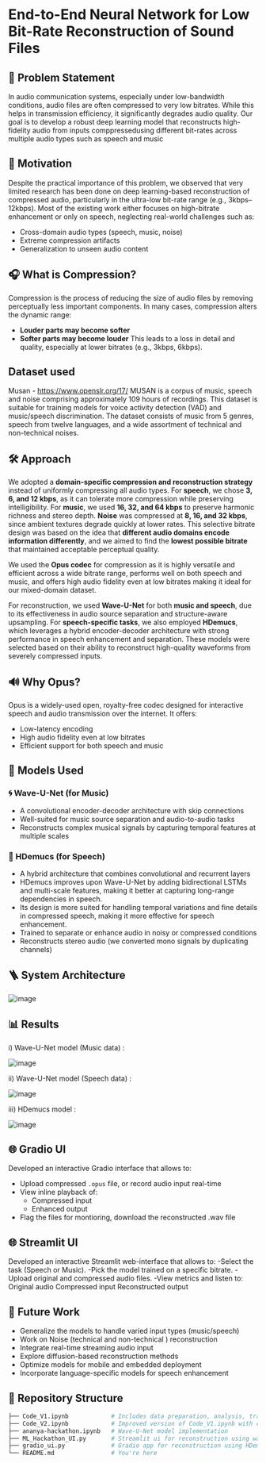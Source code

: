 # End-to-End Neural Network for Low Bit-Rate Reconstruction of Sound Files

## 📌 Problem Statement

In audio communication systems, especially under low-bandwidth conditions, audio files are often compressed to very low bitrates. While this helps in transmission efficiency, it significantly degrades audio quality. Our goal is to develop a robust deep learning model that reconstructs high-fidelity audio from inputs comppressedusing different bit-rates across multiple audio types such as speech and music 

## 🎯 Motivation

Despite the practical importance of this problem, we observed that very limited research has been done on deep learning-based reconstruction of compressed audio, particularly in the ultra-low bit-rate range (e.g., 3kbps–12kbps). Most of the existing work either focuses on high-bitrate enhancement or only on speech, neglecting real-world challenges such as:

- Cross-domain audio types (speech, music, noise)
- Extreme compression artifacts
- Generalization to unseen audio content

## 🎧 What is Compression?

Compression is the process of reducing the size of audio files by removing perceptually less important components. In many cases, compression alters the dynamic range:
- **Louder parts may become softer**
- **Softer parts may become louder**
This leads to a loss in detail and quality, especially at lower bitrates (e.g., 3kbps, 6kbps).

## Dataset used 

Musan - https://www.openslr.org/17/
MUSAN is a corpus of music, speech and noise comprising approximately 109 hours of recordings. This dataset is suitable for training models for voice activity detection (VAD) and music/speech discrimination. The dataset consists of music from 5 genres, speech from twelve languages, and a wide assortment of technical and non-technical noises.

## 🛠️ Approach

We adopted a **domain-specific compression and reconstruction strategy** instead of uniformly compressing all audio types. For **speech**, we chose **3, 6, and 12 kbps**, as it can tolerate more compression while preserving intelligibility. For **music**, we used **16, 32, and 64 kbps** to preserve harmonic richness and stereo depth. **Noise** was compressed at **8, 16, and 32 kbps**, since ambient textures degrade quickly at lower rates. This selective bitrate design was based on the idea that **different audio domains encode information differently**, and we aimed to find the **lowest possible bitrate** that maintained acceptable perceptual quality.

We used the **Opus codec** for compression as it is highly versatile and efficient across a wide bitrate range, performs well on both speech and music, and offers high audio fidelity even at low bitrates making it ideal for our mixed-domain dataset.

For reconstruction, we used **Wave-U-Net** for both **music and speech**, due to its effectiveness in audio source separation and structure-aware upsampling. For **speech-specific tasks**, we also employed **HDemucs**, which leverages a hybrid encoder-decoder architecture with strong performance in speech enhancement and separation. These models were selected based on their ability to reconstruct high-quality waveforms from severely compressed inputs.

## 🔊 Why Opus?

Opus is a widely-used open, royalty-free codec designed for interactive speech and audio transmission over the internet. It offers:
- Low-latency encoding
- High audio fidelity even at low bitrates
- Efficient support for both speech and music


## 🧠 Models Used

### 🌀 Wave-U-Net (for Music)

- A convolutional encoder-decoder architecture with skip connections
- Well-suited for music source separation and audio-to-audio tasks
- Reconstructs complex musical signals by capturing temporal features at multiple scales

### 🧊 HDemucs (for Speech)

- A hybrid architecture that combines convolutional and recurrent layers
- HDemucs improves upon Wave-U-Net by adding bidirectional LSTMs and multi-scale features, making it better at capturing long-range dependencies in speech.
- Its design is more suited for handling temporal variations and fine details in compressed speech, making it more effective for speech enhancement.
- Trained to separate or enhance audio in noisy or compressed conditions
- Reconstructs stereo audio (we converted mono signals by duplicating channels)

## 🪜 System Architecture 

![image](https://github.com/user-attachments/assets/14ea219c-37fd-476a-8f15-e445995eae1d)


## 📊 Results

i) Wave-U-Net model (Music data) :

![image](https://github.com/user-attachments/assets/f19404d9-95d1-4629-9973-c60828be7fa0)

ii) Wave-U-Net model (Speech data) :

![image](https://github.com/user-attachments/assets/2a8fd39d-585b-4ee5-803a-58d005b00e66)

iii) HDemucs model :

![image](https://github.com/user-attachments/assets/23dd06f6-b9b7-4149-9f9e-93461e6557b4)



## 🌐 Gradio UI

Developed an interactive Gradio interface that allows to:
- Upload compressed `.opus` file, or record audio input real-time
- View inline playback of:
  - Compressed input
  - Enhanced output
- Flag the files for montioring, download the reconstructed .wav file

## 🌐 Streamlit UI

Developed an interactive Streamlit web-interface that allows to:
-Select the task (Speech or Music).
-Pick the model trained on a specific bitrate.
-Upload original and compressed audio files.
-View metrics and listen to:
   Original audio
   Compressed input
   Reconstructed output
   
## 🚀 Future Work

-  Generalize the models to handle varied input types (music/speech)
-  Work on Noise (technical and non-technical ) reconstruction
-  Integrate real-time streaming audio input
-  Explore diffusion-based reconstruction methods
-  Optimize models for mobile and embedded deployment
-  Incorporate language-specific models for speech enhancement

## 📂 Repository Structure

```bash
├── Code_V1.ipynb            # Includes data preparation, analysis, training, evaluation
├── Code_V2.ipynb            # Improved version of Code_V1.ipynb with comments, testing on a ted-talk audio for speech model
├── ananya-hackathon.ipynb   # Wave-U-Net model implementation
├── ML_Hackathon_UI.py       # Streamlit ui for reconstruction using wave-u-net model
├── gradio_ui.py             # Gradio app for reconstruction using HDemucs model
└── README.md                # You're here
